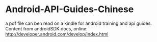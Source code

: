 # Android-API-Guides-Chinese

a pdf file can ben read on a kindle for android training and api guides.
Content from androidSDK docs, online: http://developer.android.com/develop/index.html





